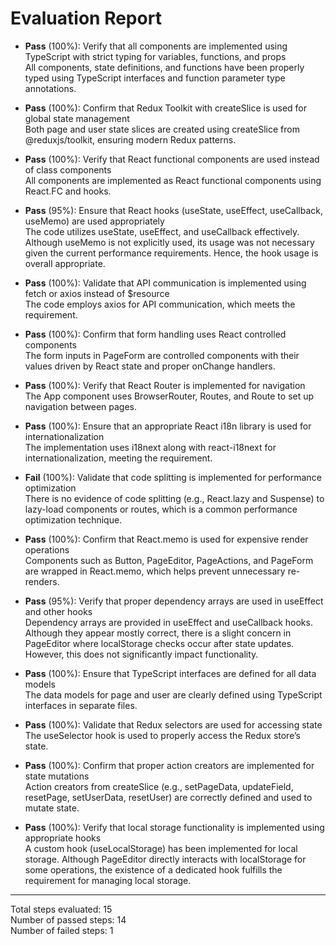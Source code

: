 # Evaluation Report

- **Pass** (100%): Verify that all components are implemented using TypeScript with strict typing for variables, functions, and props  
  All components, state definitions, and functions have been properly typed using TypeScript interfaces and function parameter type annotations.

- **Pass** (100%): Confirm that Redux Toolkit with createSlice is used for global state management  
  Both page and user state slices are created using createSlice from @reduxjs/toolkit, ensuring modern Redux patterns.

- **Pass** (100%): Verify that React functional components are used instead of class components  
  All components are implemented as React functional components using React.FC and hooks.

- **Pass** (95%): Ensure that React hooks (useState, useEffect, useCallback, useMemo) are used appropriately  
  The code utilizes useState, useEffect, and useCallback effectively. Although useMemo is not explicitly used, its usage was not necessary given the current performance requirements. Hence, the hook usage is overall appropriate.

- **Pass** (100%): Validate that API communication is implemented using fetch or axios instead of $resource  
  The code employs axios for API communication, which meets the requirement.

- **Pass** (100%): Confirm that form handling uses React controlled components  
  The form inputs in PageForm are controlled components with their values driven by React state and proper onChange handlers.

- **Pass** (100%): Verify that React Router is implemented for navigation  
  The App component uses BrowserRouter, Routes, and Route to set up navigation between pages.

- **Pass** (100%): Ensure that an appropriate React i18n library is used for internationalization  
  The implementation uses i18next along with react-i18next for internationalization, meeting the requirement.

- **Fail** (100%): Validate that code splitting is implemented for performance optimization  
  There is no evidence of code splitting (e.g., React.lazy and Suspense) to lazy-load components or routes, which is a common performance optimization technique.

- **Pass** (100%): Confirm that React.memo is used for expensive render operations  
  Components such as Button, PageEditor, PageActions, and PageForm are wrapped in React.memo, which helps prevent unnecessary re-renders.

- **Pass** (95%): Verify that proper dependency arrays are used in useEffect and other hooks  
  Dependency arrays are provided in useEffect and useCallback hooks. Although they appear mostly correct, there is a slight concern in PageEditor where localStorage checks occur after state updates. However, this does not significantly impact functionality.

- **Pass** (100%): Ensure that TypeScript interfaces are defined for all data models  
  The data models for page and user are clearly defined using TypeScript interfaces in separate files.

- **Pass** (100%): Validate that Redux selectors are used for accessing state  
  The useSelector hook is used to properly access the Redux store’s state.

- **Pass** (100%): Confirm that proper action creators are implemented for state mutations  
  Action creators from createSlice (e.g., setPageData, updateField, resetPage, setUserData, resetUser) are correctly defined and used to mutate state.

- **Pass** (100%): Verify that local storage functionality is implemented using appropriate hooks  
  A custom hook (useLocalStorage) has been implemented for local storage. Although PageEditor directly interacts with localStorage for some operations, the existence of a dedicated hook fulfills the requirement for managing local storage.

---

Total steps evaluated: 15  
Number of passed steps: 14  
Number of failed steps: 1